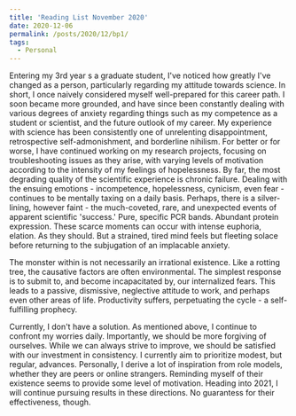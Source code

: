 ```yaml
---
title: 'Reading List November 2020'
date: 2020-12-06
permalink: /posts/2020/12/bp1/
tags:
  - Personal
---
```


Entering my 3rd year s a graduate student, I've noticed how greatly I've changed as a person, particularly regarding my attitude towards science. In short, I once naively considered myself well-prepared for this career path. I soon became more grounded, and have since been constantly dealing with various degrees of anxiety regarding things such as my competence as a student or scientist, and the future outlook of my career. My experience with science has been consistently one of unrelenting disappointment, retrospective self-admonishment, and borderline nihilism. For better or for worse, I have continued working on my research projects, focusing on troubleshooting issues as they arise, with varying levels of motivation according to the intensity of my feelings of hopelessness. By far, the most degrading quality of the scientific experience is chronic failure. Dealing with the ensuing emotions - incompetence, hopelessness, cynicism, even fear - continues to be mentally taxing on a daily basis. Perhaps, there is a silver-lining, however faint - the much-coveted, rare, and unexpected events of apparent scientific 'success.' Pure, specific PCR bands. Abundant protein expression. These scarce moments can occur with intense euphoria, elation. As they should. But a strained, tired mind feels but fleeting solace before returning to the subjugation of an implacable anxiety. 

The monster within is not necessarily an irrational existence. Like a rotting tree, the causative factors are often environmental. The simplest response is to submit to, and become incapacitated by, our internalized fears. This leads to a passive, dismissive, neglective attitude to work, and perhaps even other areas of life. Productivity suffers, perpetuating the cycle - a self-fulfilling prophecy. 

Currently, I don't have a solution. As mentioned above, I continue to confront my worries daily. Importantly, we should be more forgiving of ourselves. While we can always strive to improve, we should be satisfied with our investment in consistency. I currently aim to prioritize modest, but regular, advances. Personally, I derive a lot of inspiration from role models, whether they are peers or online strangers. Reminding myself of their existence seems to provide some level of motivation. Heading into 2021, I will continue pursuing results in these directions. No guarantess for their effectiveness, though. 


